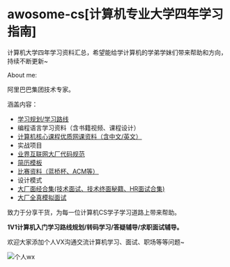 # awosome-cs[计算机专业大学四年学习指南]
计算机大学四年学习资料汇总，希望能给学计算机的学弟学妹们带来帮助和方向，持续不断更新~

About me:  

阿里巴巴集团技术专家。

涵盖内容：  

- [学习规划/学习路线](https://github.com/summerjava/awosome-cs/blob/main/%E7%A1%AC%E6%A0%B8-%E8%AE%A1%E7%AE%97%E6%9C%BA%E4%B8%93%E4%B8%9A%E5%A4%A7%E5%AD%A6%E5%9B%9B%E5%B9%B4%E5%AD%A6%E4%B9%A0%E8%A7%84%E5%88%92.md)
- 编程语言学习资料（含书籍视频、课程设计）
- [计算机核心课程优质网课资料（含中文/英文）](https://github.com/xiajunhust/awosome-cs/tree/main/%E4%BC%98%E8%B4%A8%E8%AF%BE%E7%A8%8B%E8%B5%84%E6%96%99%E5%90%88%E9%9B%86)
- 实战项目
- [业界互联网大厂代码规范](https://github.com/summerjava/awosome-cs/tree/main/%E4%BB%A3%E7%A0%81%E8%A7%84%E8%8C%83)
- [简历模板](https://github.com/xiajunhust/awosome-cs/tree/main/%E7%AE%80%E5%8E%86%E6%A8%A1%E6%9D%BF)
- [比赛资料（蓝桥杯、ACM等）](https://github.com/summerjava/awosome-cs/tree/main/%E6%AF%94%E8%B5%9B)
- 设计模式
- [大厂面经合集(技术面试、技术终面秘籍、HR面试合集)](https://github.com/xiajunhust/awosome-cs/tree/main/%E9%9D%A2%E7%BB%8F)
- [大厂全真模拟面试](https://github.com/xiajunhust/awosome-cs/blob/main/%E9%9D%A2%E7%BB%8F/%E5%A4%A7%E5%8E%82%E5%85%A8%E7%9C%9F%E6%A8%A1%E6%8B%9F%E9%9D%A2%E8%AF%95.md)

致力于分享干货，为每一位计算机CS学子学习道路上带来帮助。

<b>1V1计算机入门学习路线规划/转码学习/答疑辅导/求职面试辅导。</b>

欢迎大家添加个人VX沟通交流计算机学习、面试、职场等等问题~

![个人wx](https://github.com/summerjava/awosome-cs/blob/main/%E4%B8%AA%E4%BA%BA%E5%BE%AE%E4%BF%A1.jpg)
